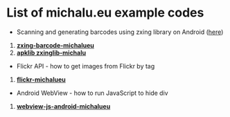 List of michalu.eu example codes
==================

* Scanning and generating barcodes using zxing library on Android ([here](http://michalu.eu/wordpress/scanning-and-generating-barcodes-using-zxing-library-on-android/)) 
 1. [__zxing-barcode-michalueu__](https://github.com/fockeRR/michalueu-examples/tree/master/zxing-barcode-michalueu)
 2. [__apklib zxinglib-michalu__](https://github.com/fockeRR/michalueu-examples/tree/master/zxinglib-michalu)
* Flickr API - how to get images from Flickr by tag
 1. [__flickr-michalueu__](https://github.com/fockeRR/michalueu-examples/tree/master/flickr-michalueu)
* Android WebView - how to run JavaScript to hide div
 1. [__webview-js-android-michalueu__](https://github.com/fockeRR/michalueu-examples/tree/master/webview_js)
